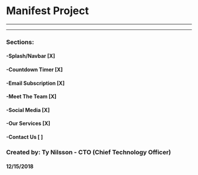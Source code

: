 # Manifest Project
---
---
### Sections:

####    -Splash/Navbar      [X]
####    -Countdown Timer    [X]
####    -Email Subscription [X]
####    -Meet The Team      [X]
####    -Social Media       [X]
####    -Our Services       [X]
####    -Contact Us         [ ]

### Created by: Ty Nilsson - CTO (Chief Technology Officer)
#### 12/15/2018
